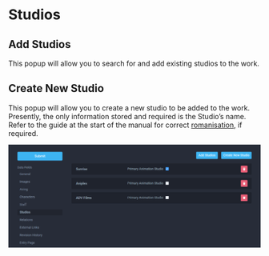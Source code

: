 # Studios

## Add Studios

This popup will allow you to search for and add existing studios to the work.

## Create New Studio

This popup will allow you to create a new studio to be added to the work. Presently, the only information stored and required is the Studio’s name. Refer to the guide at the start of the manual for correct [romanisation](../before-you-begin/romanisation.md), if required.

![Studios page for the &apos;City Hunter&apos; anime](../.gitbook/assets/studio_page.png)

